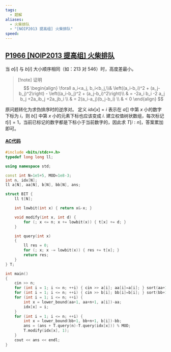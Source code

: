 ```yaml
---
tags:
  - 题解
aliases:
  - 火柴排队
  - "[NOIP2013 提高组] 火柴排队"
speed:
---
```

## [P1966 \[NOIP2013 提高组\] 火柴排队](https://www.luogu.com.cn/problem/P1966)

当 $a[i]$ 与 $b[i]$ 大小顺序相同（如：213 对 546）时，高度差最小。

> [!note] 证明
> $$
> \begin{align}
> \forall a_i<a_j, b_i<b_j,\\& \left((a_i-b_i)^2 + (a_j-b_j)^2\right) - \left((a_i-b_j)^2 + (a_j-b_i)^2\right)\\
> & = -2a_i b_i -2 a_j b_j +2a_ib_j +2a_jb_i \\
> & = 2(a_i-a_j)(b_j-b_i) \\
> & < 0
> \end{align}
> $$

原问题转化为求伪排序时的逆序对。
定义 $idx[x]=i$ 表示在 $a[]$ 中第 $x$ 小的数字下标为 $i$，则 $b[]$ 中第 $x$ 小的元素下标也应该变成 $i$.
建立权值树状数组，每次标记 $t[i]=1$，当前已标记的数字都是下标小于当前数字的，因此求 $T[i:n]$，答案累加即可。

#### [AC代码](https://www.luogu.com.cn/record/176226315)

```cpp
#include <bits/stdc++.h>
typedef long long ll;

using namespace std;

const int N=1e5+5, MOD=1e8-3;
int n, idx[N];
ll a[N], aa[N], b[N], bb[N], ans;

struct BIT {
	ll t[N];

	int lowbit(int x) { return x&-x; }

	void modify(int x, int d) {
		for (; x <= n; x += lowbit(x)) { t[x] += d; }
	} 

	int query(int x)
	{
		ll res = 0;
		for (; x; x -= lowbit(x)) { res += t[x]; }
		return res;
	}
} T;

int main()
{
	cin >> n;
	for (int i = 1; i <= n; ++i) { cin >> a[i]; aa[i]=a[i]; } sort(aa+1, aa+n+1);
	for (int i = 1; i <= n; ++i) { cin >> b[i]; bb[i]=b[i]; } sort(bb+1, bb+n+1);
	for (int i = 1; i <= n; ++i) {
		int x = lower_bound(aa+1, aa+n+1, a[i])-aa;
		idx[x] = i;
	}
	for (int i = 1; i <= n; ++i) {
		int x = lower_bound(bb+1, bb+n+1, b[i])-bb;
		ans = (ans + T.query(n)-T.query(idx[x])) % MOD;
		T.modify(idx[x], 1);
	}
	cout << ans << endl;
}
```
